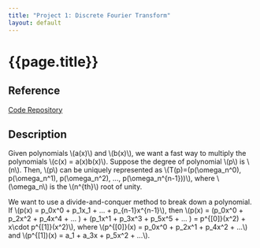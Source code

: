 ```yaml
---
title: "Project 1: Discrete Fourier Transform"
layout: default
---
```

<h1>{{page.title}}</h1>

<h2>Reference</h2>
<a href = "https://github.com/CategorIAN/CSCI_532_HW1">Code Repository</a>

<h2>Description</h2>
<p>
Given polynomials \(a(x)\) and \(b(x)\), we want a fast way to multiply the polynomials \(c(x) = a(x)b(x)\). Suppose the degree of polynomial \(p\) is \(n\). Then, \(p\) can be uniquely represented as \(T(p)=(p(\omega_n^0), p(\omega_n^1), p(\omega_n^2), ..., p(\omega_n^{n-1}))\), where \(\omega_n\) is the \(n^{th}\) root of unity. 
</p>

<p>
We want to use a divide-and-conquer method to break down a polynomial. If \(p(x) = p_0x^0 + p_1x_1 + ... + p_{n-1}x^{n-1}\), then \(p(x) = (p_0x^0 + p_2x^2 + p_4x^4 + ... ) + (p_1x^1 + p_3x^3 + p_5x^5 + ... ) = p^{[0]}(x^2) + x\cdot p^{[1]}(x^2)\), where \(p^{[0]}(x) = p_0x^0 + p_2x^1 + p_4x^2 + ...\) and \(p^{[1])(x) = a_1 + a_3x + p_5x^2 + ...\).
</p>
